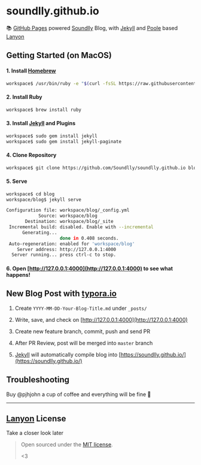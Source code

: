 # soundlly.github.io

📚 [GitHub Pages](https://pages.github.com/) powered [Soundlly](https://github.com/Soundlly) Blog, with [Jekyll](http://jekyllrb.com) and [Poole](http://getpoole.com) based [Lanyon](https://github.com/poole/lanyon)


## Getting Started (on MacOS)

#### 1. Install [Homebrew](https://brew.sh/)

```bash
workspace$ /usr/bin/ruby -e "$(curl -fsSL https://raw.githubusercontent.com/Homebrew/install/master/install)"
```

#### 2. Install Ruby

```bash
workspace$ brew install ruby
```

#### 3. Install [Jekyll](https://jekyllrb.com/docs/installation/) and Plugins

```bash
workspace$ sudo gem install jekyll
workspace$ sudo gem install jekyll-paginate
```

#### 4. Clone Repository

```bash
workspace$ git clone https://github.com/Soundlly/soundlly.github.io blog
```

#### 5. Serve

```bash
workspace$ cd blog
workspace/blog$ jekyll serve
```

```bash
Configuration file: workspace/blog/_config.yml
            Source: workspace/blog
       Destination: workspace/blog/_site
 Incremental build: disabled. Enable with --incremental
      Generating...
                    done in 0.408 seconds.
 Auto-regeneration: enabled for 'workspace/blog'
    Server address: http://127.0.0.1:4000
  Server running... press ctrl-c to stop.
```

#### 6. Open [http://127.0.0.1:4000](http://127.0.0.1:4000) to see what happens!

## New Blog Post with [typora.io](https://typora.io)

1. Create `YYYY-MM-DD-Your-Blog-Title.md` under `_posts/`

2. Write, save, and check on [http://127.0.0.1:4000](http://127.0.0.1:4000)

3. Create new feature branch, commit, push and send PR

4. After PR Review, post will be merged into `master` branch

5. [Jekyll](http://jekyllrb.com) will automatically compile blog into [https://soundlly.github.io/](https://soundlly.github.io/)

## Troubleshooting

Buy @pjhjohn a cup of coffee and everything will be fine 🎉

---

## [Lanyon](https://github.com/poole/lanyon) License

Take a closer look later

> Open sourced under the [MIT license](LICENSE.md).
>
> <3
